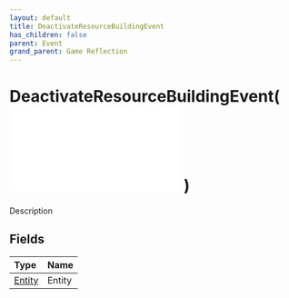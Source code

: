 ```yaml
---
layout: default
title: DeactivateResourceBuildingEvent
has_children: false
parent: Event
grand_parent: Game Reflection
---
```

# DeactivateResourceBuildingEvent( ![ EntityEventBase ](/game-reflection/events/entity_event_base.md) )
Description 

## Fields
| Type | Name |
|:-------------|:--------------|
| [Entity](/game-reflection/classes/entity.md) | Entity |
